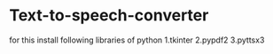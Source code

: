 # Text-to-speech-converter
for this install following libraries of python
1.tkinter
2.pypdf2
3.pyttsx3
